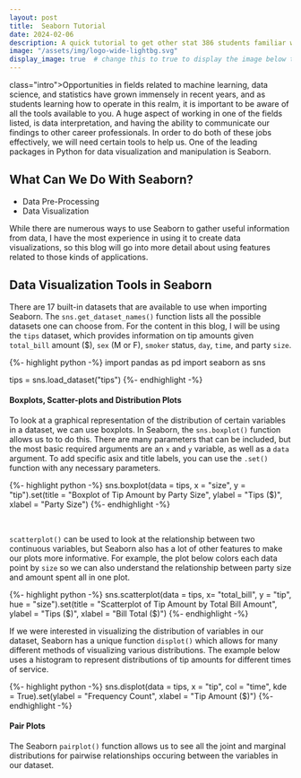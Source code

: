 ```yaml
---
layout: post
title:  Seaborn Tutorial
date: 2024-02-06
description: A quick tutorial to get other stat 386 students familiar with using Seaborn  as a data visualization tool.    
image: "/assets/img/logo-wide-lightbg.svg"
display_image: true  # change this to true to display the image below the banner 
---
```


<p> class="intro"><span class="dropcap">O</span>pportunities  in fields related to machine learning, data science, and statistics have grown immensely in recent years, and as students learning how to operate in this realm, it is important to be aware of all the tools available to you. A huge aspect of working in one of the fields listed, is data interpretation, and having the ability to communicate our findings to other career professionals. In order to do both of these jobs effectively, we will need certain tools to help us. One of the leading packages in Python for data visualization and manipulation is Seaborn.</p>


## What Can We Do With Seaborn?

* Data Pre-Processing
* Data Visualization

While there are numerous ways to use Seaborn to gather useful information from data, I have the most experience in using it to create data visualizations, so this blog will go into more detail about using features related to those kinds of applications. 

## Data Visualization Tools in Seaborn

There are 17 built-in datasets that are available to use when importing Seaborn. The `sns.get_dataset_names()` function lists all the possible datasets one can choose from. For the content in this blog, I will be using the `tips` dataset, which provides information on tip amounts given `total_bill` amount ($), `sex` (M or F), `smoker` status, `day`, `time`, and party `size`. 

{%- highlight python -%}
import pandas as pd
import seaborn as sns

tips = sns.load_dataset("tips")
{%- endhighlight -%}

#### Boxplots, Scatter-plots and Distribution Plots

To look at a graphical representation of the distribution of certain variables in a dataset, we can use boxplots. In Seaborn, the `sns.boxplot()` function allows us to to do this. There are many parameters that can be included, but the most basic required arguments are an `x` and `y` variable, as well as a `data` argument. To add specific asix and title labels, you can use the `.set()` function with any necessary parameters. 

{%- highlight python -%}
sns.boxplot(data = tips, 
            x = "size", 
            y = "tip").set(title = "Boxplot of Tip Amount by Party Size", 
                            ylabel = "Tips ($)", 
                            xlabel = "Party Size")
{%- endhighlight -%}



<img src="{{site.url}}/{{site.baseurl}}/img/diving-horse.jpg" alt=""> 

<img src="{{site.url}}/{{site.baseurl}}/assests/img/diving-horse.jpg" alt=""> 



`scatterplot()` can be used to look at the relationship between two continuous variables, but Seaborn also has a lot of other features to make our plots more informative. For example, the plot below colors each data point by `size` so we can also understand the relationship between party size and amount spent all in one plot. 

{%- highlight python -%}
sns.scatterplot(data = tips, 
                x= "total_bill", 
                y = "tip", 
                hue = "size").set(title = "Scatterplot of Tip Amount by Total Bill Amount", 
                                ylabel = "Tips ($)", 
                                xlabel = "Bill Total ($)")
{%- endhighlight -%}

If we were interested in visualizing the distribution of variables in our dataset, Seaborn has a unique function `displot()` which allows for many different methods of visualizing various distributions. The example below uses a histogram to represent distributions of tip amounts for different times of service. 

{%- highlight python -%}
sns.displot(data = tips, 
            x = "tip", 
            col = "time", 
            kde = True).set(ylabel = "Frequency Count", 
                            xlabel = "Tip Amount ($)")
{%- endhighlight -%}

#### Pair Plots

The Seaborn `pairplot()` function allows us to see all the joint and marginal distributions for pairwise relationships occuring between the variables in our dataset. 
